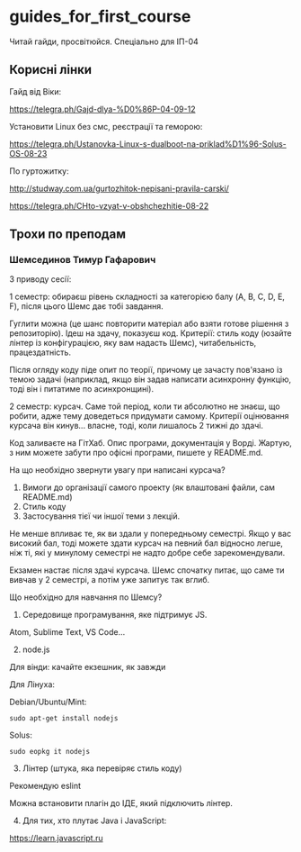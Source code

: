 # guides_for_first_course
Читай гайди, просвітюйся. Спеціально для ІП-04

## Корисні лінки

Гайд від Віки:

https://telegra.ph/Gajd-dlya-%D0%86P-04-09-12

Установити Linux без смс, реєстрації та геморою:

https://telegra.ph/Ustanovka-Linux-s-dualboot-na-priklad%D1%96-Solus-OS-08-23

По гуртожитку:

http://studway.com.ua/gurtozhitok-nepisani-pravila-carski/

https://telegra.ph/CHto-vzyat-v-obshchezhitie-08-22

## Трохи по преподам

### Шемсединов Тимур Гафарович
З приводу сесії:

1 семестр: обираєш рівень складності за категорією балу (A, B, C, D, E, F), після цього Шемс дає тобі завдання.

Гуглити можна (це шанс повторити матеріал або взяти готове рішення з репозиторію). Ідеш на здачу, показуєш код. Критерії: стиль коду (юзайте лінтер із конфігурацією, яку вам надасть Шемс), читабельність, працездатність.

Після огляду коду піде опит по теорії, причому це зачасту пов'язано із темою задачі (наприклад, якщо він задав написати асинхронну функцію, тоді він і питатиме по асинхронщині).


2 семестр: курсач. Саме той період, коли ти абсолютно не знаєш, що робити, адже тему доведеться придумати самому. Критерії оцінювання курсача він кинув... власне, тоді, коли лишалось 2 тижні до здачі.

Код заливаєте на ГітХаб. Опис програми, документація у Ворді. Жартую, з ним можете забути про офісні програми, пишете у README.md.

На що необхідно звернути увагу при написані курсача?

1) Вимоги до організації самого проекту (як влаштовані файли, сам README.md)
2) Стиль коду
3) Застосування тієї чи іншої теми з лекцій.

Не менше впливає те, як ви здали у попередньому семестрі. Якщо у вас високий бал, тоді можете здати курсач на певний бал відносно легше, ніж ті, які у минулому семестрі не надто добре себе зарекомендували.

Екзамен настає після здачі курсача. Шемс спочатку питає, що саме ти вивчав у 2 семестрі, а потім уже запитує так вглиб.


Що необхідно для навчання по Шемсу?
1) Середовище програмування, яке підтримує JS.

Atom, Sublime Text, VS Code...

2) node.js

Для вінди: качайте екзешник, як завжди

Для Лінуха:

  Debian/Ubuntu/Mint:
  
    sudo apt-get install nodejs
  Solus:
  
    sudo eopkg it nodejs

3) Лінтер (штука, яка перевіряє стиль коду)

Рекомендую eslint

Можна встановити плагін до ІДЕ, який підключить лінтер.

4) Для тих, хто плутає Java i JavaScript:

https://learn.javascript.ru
